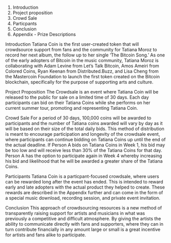 
1. Introduction
2. Project proposition
3. Crowd Sale 
4. Particpants
5. Conclusion
6. Appendix - Prize Descriptions 


Introduction
Tatiana Coin is the first user-created token that will crowdsource support from fans and the community for Tatiana Moroz to record her next album, the follow up to her single ‘The Bitcoin Song.’
As one of the early adopters of Bitcoin in the music community, Tatiana Moroz is collaborating with Adam Levine from Let’s Talk Bitcoin, Amos Ameiri from Colored Coins, Ryan Keenan from Distributed.Buzz, and Lisa Cheng from the Mastercoin Foundation to launch the first token created on the Bitcoin blockchain, specifically for the purpose of supporting arts and culture.

Project Proposition
The Crowdsale is an event where Tatiana Coin will be released to the public for sale on a limited time of 30 days. Each day participants can bid on their Tatiana Coins while she performs on her current summer tour, promoting and representing Tatiana Coin. 

Crowd Sale 
For a period of 30 days, 100,000 coins will be awarded to participants and the number of Tatiana coins awarded will vary by day as it will be based on their size of the total daily bids.
This method of distribution is meant to encourage participation and longevity of the crowdsale event, where participants can continue bidding on Tatiana Coins up until the end of the actual deadline. 
If Person A bids on Tatiana Coins in Week 1, his bid may be too low and will receive less than 30% of the Tatiana Coins for that day. Person A has the option to participate again in Week 4 whereby increasing his bid and likelihood that he will be awarded a greater share of the Tatiana Coins.


Participants
Tatiana Coin is a particpant-focused crowdsale, where users can be rewarded long after the  event has ended. This is intended to reward early and late adopters with the actual product they helped to create. 
These rewards are described in the Appendix further and can come in the form of a special music download, recording session, and private event invitation.

Conclusion
This approach of crowdsourcing resources is a new method of transparently raising support for artists and musicians in what was previously a competitive and difficult atmosphere. 
By giving the artists the ability to communicate directly with fans and supporters, where they can in turn contribute financially in any amount large or small is a great incentive for artists and fans alike to participate.

